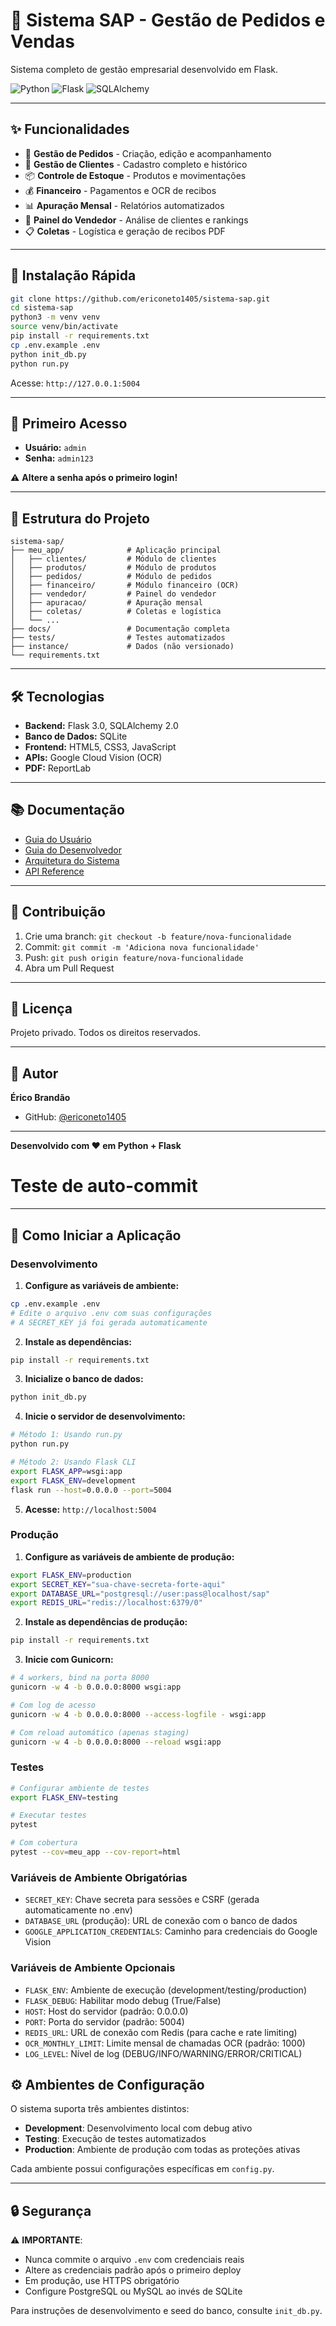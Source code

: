 # 🏢 Sistema SAP - Gestão de Pedidos e Vendas

Sistema completo de gestão empresarial desenvolvido em Flask.

![Python](https://img.shields.io/badge/Python-3.13-blue)
![Flask](https://img.shields.io/badge/Flask-3.0-green)
![SQLAlchemy](https://img.shields.io/badge/SQLAlchemy-2.0-red)

---

## ✨ Funcionalidades

- 🛒 **Gestão de Pedidos** - Criação, edição e acompanhamento
- 👥 **Gestão de Clientes** - Cadastro completo e histórico
- 📦 **Controle de Estoque** - Produtos e movimentações
- 💰 **Financeiro** - Pagamentos e OCR de recibos
- 📊 **Apuração Mensal** - Relatórios automatizados
- 🎯 **Painel do Vendedor** - Análise de clientes e rankings
- 📋 **Coletas** - Logística e geração de recibos PDF

---

## 🚀 Instalação Rápida

```bash
git clone https://github.com/ericoneto1405/sistema-sap.git
cd sistema-sap
python3 -m venv venv
source venv/bin/activate
pip install -r requirements.txt
cp .env.example .env
python init_db.py
python run.py
```

Acesse: `http://127.0.0.1:5004`

---

## 🔑 Primeiro Acesso

- **Usuário:** `admin`
- **Senha:** `admin123`

⚠️ **Altere a senha após o primeiro login!**

---

## 📂 Estrutura do Projeto

```
sistema-sap/
├── meu_app/              # Aplicação principal
│   ├── clientes/         # Módulo de clientes
│   ├── produtos/         # Módulo de produtos
│   ├── pedidos/          # Módulo de pedidos
│   ├── financeiro/       # Módulo financeiro (OCR)
│   ├── vendedor/         # Painel do vendedor
│   ├── apuracao/         # Apuração mensal
│   ├── coletas/          # Coletas e logística
│   └── ...
├── docs/                 # Documentação completa
├── tests/                # Testes automatizados
├── instance/             # Dados (não versionado)
└── requirements.txt
```

---

## 🛠 Tecnologias

- **Backend:** Flask 3.0, SQLAlchemy 2.0
- **Banco de Dados:** SQLite
- **Frontend:** HTML5, CSS3, JavaScript
- **APIs:** Google Cloud Vision (OCR)
- **PDF:** ReportLab

---

## 📚 Documentação

- [Guia do Usuário](docs/GUIA_USUARIO.md)
- [Guia do Desenvolvedor](docs/GUIA_DESENVOLVEDOR.md)
- [Arquitetura do Sistema](docs/ARQUITETURA_SISTEMA.md)
- [API Reference](docs/API_REFERENCE.md)

---

## 🤝 Contribuição

1. Crie uma branch: `git checkout -b feature/nova-funcionalidade`
2. Commit: `git commit -m 'Adiciona nova funcionalidade'`
3. Push: `git push origin feature/nova-funcionalidade`
4. Abra um Pull Request

---

## 📝 Licença

Projeto privado. Todos os direitos reservados.

---

## 👤 Autor

**Érico Brandão**
- GitHub: [@ericoneto1405](https://github.com/ericoneto1405)

---

**Desenvolvido com ❤️ em Python + Flask**
# Teste de auto-commit

---

## 🚀 Como Iniciar a Aplicação

### **Desenvolvimento**

1. **Configure as variáveis de ambiente:**
```bash
cp .env.example .env
# Edite o arquivo .env com suas configurações
# A SECRET_KEY já foi gerada automaticamente
```

2. **Instale as dependências:**
```bash
pip install -r requirements.txt
```

3. **Inicialize o banco de dados:**
```bash
python init_db.py
```

4. **Inicie o servidor de desenvolvimento:**
```bash
# Método 1: Usando run.py
python run.py

# Método 2: Usando Flask CLI
export FLASK_APP=wsgi:app
export FLASK_ENV=development
flask run --host=0.0.0.0 --port=5004
```

5. **Acesse:** `http://localhost:5004`

### **Produção**

1. **Configure as variáveis de ambiente de produção:**
```bash
export FLASK_ENV=production
export SECRET_KEY="sua-chave-secreta-forte-aqui"
export DATABASE_URL="postgresql://user:pass@localhost/sap"
export REDIS_URL="redis://localhost:6379/0"
```

2. **Instale as dependências de produção:**
```bash
pip install -r requirements.txt
```

3. **Inicie com Gunicorn:**
```bash
# 4 workers, bind na porta 8000
gunicorn -w 4 -b 0.0.0.0:8000 wsgi:app

# Com log de acesso
gunicorn -w 4 -b 0.0.0.0:8000 --access-logfile - wsgi:app

# Com reload automático (apenas staging)
gunicorn -w 4 -b 0.0.0.0:8000 --reload wsgi:app
```

### **Testes**

```bash
# Configurar ambiente de testes
export FLASK_ENV=testing

# Executar testes
pytest

# Com cobertura
pytest --cov=meu_app --cov-report=html
```

### **Variáveis de Ambiente Obrigatórias**

- `SECRET_KEY`: Chave secreta para sessões e CSRF (gerada automaticamente no .env)
- `DATABASE_URL` (produção): URL de conexão com o banco de dados
- `GOOGLE_APPLICATION_CREDENTIALS`: Caminho para credenciais do Google Vision

### **Variáveis de Ambiente Opcionais**

- `FLASK_ENV`: Ambiente de execução (development/testing/production)
- `FLASK_DEBUG`: Habilitar modo debug (True/False)
- `HOST`: Host do servidor (padrão: 0.0.0.0)
- `PORT`: Porta do servidor (padrão: 5004)
- `REDIS_URL`: URL de conexão com Redis (para cache e rate limiting)
- `OCR_MONTHLY_LIMIT`: Limite mensal de chamadas OCR (padrão: 1000)
- `LOG_LEVEL`: Nível de log (DEBUG/INFO/WARNING/ERROR/CRITICAL)

## ⚙️ Ambientes de Configuração

O sistema suporta três ambientes distintos:

- **Development**: Desenvolvimento local com debug ativo
- **Testing**: Execução de testes automatizados
- **Production**: Ambiente de produção com todas as proteções ativas

Cada ambiente possui configurações específicas em `config.py`.

---

## 🔒 Segurança

⚠️ **IMPORTANTE**: 
- Nunca commite o arquivo `.env` com credenciais reais
- Altere as credenciais padrão após o primeiro deploy
- Em produção, use HTTPS obrigatório
- Configure PostgreSQL ou MySQL ao invés de SQLite

Para instruções de desenvolvimento e seed do banco, consulte `init_db.py`.

